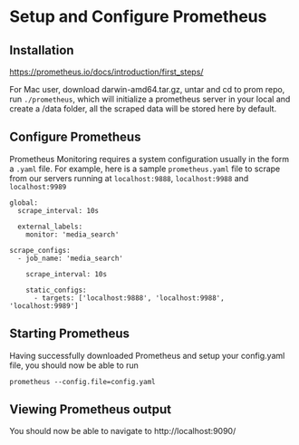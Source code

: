 # Setup and Configure Prometheus
## Installation

https://prometheus.io/docs/introduction/first_steps/

For Mac user, download darwin-amd64.tar.gz, untar and cd to prom repo, run `./prometheus`, which will initialize a prometheus server in your local
and create a /data folder, all the scraped data will be stored here by default.

## Configure Prometheus

Prometheus Monitoring requires a system configuration usually in the form a `.yaml` file. For example, here is
a sample `prometheus.yaml` file to scrape from our servers running at `localhost:9888`, `localhost:9988` and `localhost:9989`

```
global:
  scrape_interval: 10s

  external_labels:
    monitor: 'media_search'

scrape_configs:
  - job_name: 'media_search'

    scrape_interval: 10s

    static_configs:
      - targets: ['localhost:9888', 'localhost:9988', 'localhost:9989']
```

## Starting Prometheus
Having successfully downloaded Prometheus and setup your config.yaml file, you should now be able to run

```
prometheus --config.file=config.yaml
```

## Viewing Prometheus output
You should now be able to navigate to http://localhost:9090/

